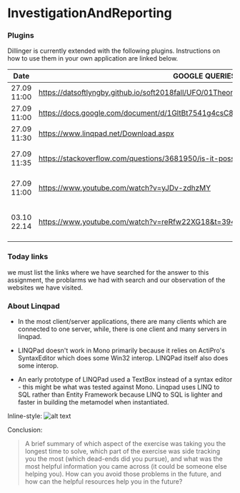 # InvestigationAndReporting
### Plugins

Dillinger is currently extended with the following plugins. Instructions on how to use them in your own application are linked below.

| Date | GOOGLE QUERIES | Description |
| ------ | ------ | ------ |
| 27.09 11:00|https://datsoftlyngby.github.io/soft2018fall/UFO/01TheoryLittRevReflect.html | assignemts url  |
| 27.09 11:00| https://docs.google.com/document/d/1GltBt7541g4csC8iPvoyICWh7rECNoH22deyWHnIdvE/edit | google docs |
| 27.09 11:30| https://www.linqpad.net/Download.aspx | download linqpad|
| 27.09 11:35|https://stackoverflow.com/questions/3681950/is-it-possible-to-run-linqpad-with-mono-mac | possible use linkpad on windows|
| 27.09 11:00|https://www.youtube.com/watch?v=yJDv-zdhzMY  | the mother of all demos |
| 03.10 22.14|https://www.youtube.com/watch?v=reRfw22XG18&t=394s | LinqPad Tutorial youtube video |


### Today links

we must list the links where we have searched for the answer to this assignment, the problarms we had with search and our observation of the websites we have visited.



### About Linqpad



* In the most client/server applications, there are many clients which are connected to one server, while, there is one client and many servers in linqpad.


+ LINQPad doesn't work in Mono primarily because it relies on ActiPro's SyntaxEditor which does some Win32 interop. LINQPad itself also does some interop.

- An early prototype of LINQPad used a TextBox instead of a syntax editor - this might be what was tested against Mono. Linqpad uses LINQ to SQL rather than Entity Framework because LINQ to SQL is lighter and faster in building the metamodel when instantiated.


Inline-style: 
![alt text](https://user-images.githubusercontent.com/20173643/46432714-30362a00-c74f-11e8-9335-aeb11407bc15.PNG)

Conclusion:
> A brief summary of which aspect of the exercise was taking you the longest time to solve, which part of the exercise was side tracking you the most (which dead-ends did you pursue), and what was the most helpful information you came across (it could be someone else helping you). How can you avoid those problems in the future, and how can the helpful resources help you in the future?
